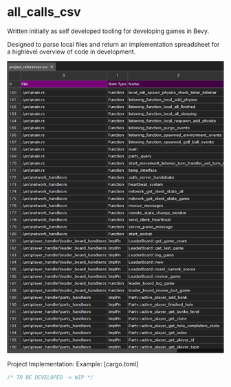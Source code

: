 # all_calls_csv

Written initially as self developed tooling for developing games in Bevy.

Designed to parse local files and return an implementation spreadsheet for a highlevel overview of code in development. 

![Screenshot of the CSV generated tracking calls and development of a player handling plugin for Bevy 0.14.2](images/demo.png)

Project Implementation:
Example: [cargo.toml]
```rust 
/* TO BE DEVELOPED -> WIP */
```